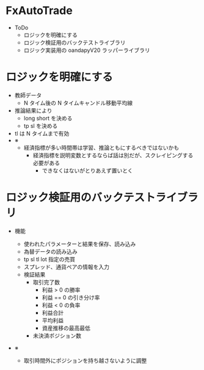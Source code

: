 # FxAutoTrade

- ToDo
  - ロジックを明確にする
  - ロジック検証用のバックテストライブラリ
  - ロジック実装用の oandapyV20 ラッパーライブラリ

# ロジックを明確にする

- 教師データ
  - N タイム後の N タイムキャンドル移動平均線
- 推論結果により
  - long short を決める
  - tp sl を決める
- tl は N タイムまで有効
- ※
  - 経済指標が多い時間帯は学習、推論ともにするべきではないかも
    - 経済指標を説明変数とするならば話は別だが、スクレイピングする必要がある
      - できなくはないがとりあえず置いとく

# ロジック検証用のバックテストライブラリ

- 機能

  - 使われたパラメーターと結果を保存、読み込み
  - 為替データの読み込み
  - tp sl tl lot 指定の売買
  - スプレッド、通貨ペアの情報を入力
  - 検証結果
    - 取引完了数
      - 利益 > 0 の勝率
      - 利益 == 0 の引き分け率
      - 利益 < 0 の負率
      - 利益合計
      - 平均利益
      - 資産推移の最高最低
    - 未決済ポジション数

- ※
  - 取引時間外にポジションを持ち越さないように調整
